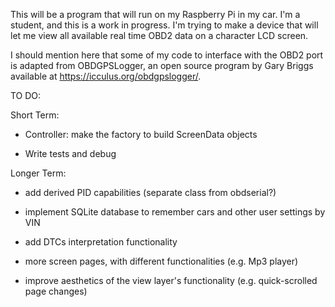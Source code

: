 This will be a program that will run on my Raspberry Pi in my car. I'm a student, and this is a work in progress.
I'm trying to make a device that will let me view all available real time OBD2 data on a character LCD screen.

I should mention here that some of my code to interface with the OBD2 port is adapted from OBDGPSLogger,
an open source program by Gary Briggs available at https://icculus.org/obdgpslogger/.


TO DO:

Short Term:

- Controller: make the factory to build ScreenData objects

- Write tests and debug

Longer Term:

- add derived PID capabilities (separate class from obdserial?)

- implement SQLite database to remember cars and other user settings by VIN

- add DTCs interpretation functionality

- more screen pages, with different functionalities (e.g. Mp3 player)

- improve aesthetics of the view layer's functionality (e.g. quick-scrolled page changes)


